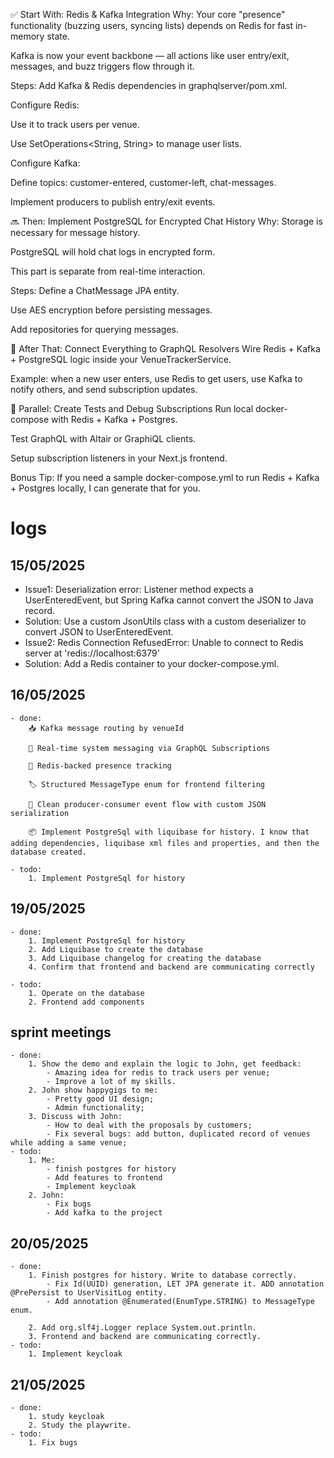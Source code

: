 ✅ Start With: Redis & Kafka Integration
Why:
Your core "presence" functionality (buzzing users, syncing lists) depends on Redis for fast in-memory state.

Kafka is now your event backbone — all actions like user entry/exit, messages, and buzz triggers flow through it.

Steps:
Add Kafka & Redis dependencies in graphqlserver/pom.xml.

Configure Redis:

Use it to track users per venue.

Use SetOperations<String, String> to manage user lists.

Configure Kafka:

Define topics: customer-entered, customer-left, chat-messages.

Implement producers to publish entry/exit events.

🔜 Then: Implement PostgreSQL for Encrypted Chat History
Why:
Storage is necessary for message history.

PostgreSQL will hold chat logs in encrypted form.

This part is separate from real-time interaction.

Steps:
Define a ChatMessage JPA entity.

Use AES encryption before persisting messages.

Add repositories for querying messages.

🔁 After That: Connect Everything to GraphQL Resolvers
Wire Redis + Kafka + PostgreSQL logic inside your VenueTrackerService.

Example: when a new user enters, use Redis to get users, use Kafka to notify others, and send subscription updates.

🧪 Parallel: Create Tests and Debug Subscriptions
Run local docker-compose with Redis + Kafka + Postgres.

Test GraphQL with Altair or GraphiQL clients.

Setup subscription listeners in your Next.js frontend.

Bonus Tip:
If you need a sample docker-compose.yml to run Redis + Kafka + Postgres locally, I can generate that for you.

# logs
## 15/05/2025
  - Issue1: Deserialization error: Listener method expects a UserEnteredEvent, but Spring Kafka cannot convert the JSON to Java record.
  - Solution: Use a custom JsonUtils class with a custom deserializer to convert JSON to UserEnteredEvent. 
  - Issue2: Redis Connection RefusedError: Unable to connect to Redis server at 'redis://localhost:6379'
  - Solution: Add a Redis container to your docker-compose.yml.
## 16/05/2025
    - done: 
        📥 Kafka message routing by venueId

        📣 Real-time system messaging via GraphQL Subscriptions

        🔁 Redis-backed presence tracking

        🏷️ Structured MessageType enum for frontend filtering

        🔄 Clean producer-consumer event flow with custom JSON serialization

        📦 Implement PostgreSql with liquibase for history. I know that adding dependencies, liquibase xml files and properties, and then the database created.

    - todo:
        1. Implement PostgreSql for history  
## 19/05/2025
    - done:
        1. Implement PostgreSql for history
        2. Add Liquibase to create the database
        3. Add Liquibase changelog for creating the database
        4. Confirm that frontend and backend are communicating correctly

    - todo:
        1. Operate on the database
        2. Frontend add components
## sprint meetings
    - done:
        1. Show the demo and explain the logic to John, get feedback:
            - Amazing idea for redis to track users per venue;
            - Improve a lot of my skills.
        2. John show happygigs to me:
            - Pretty good UI design;
            - Admin functionality;
        3. Discuss with John:
            - How to deal with the proposals by customers;
            - Fix several bugs: add button, duplicated record of venues while adding a same venue;
    - todo:
        1. Me: 
            - finish postgres for history
            - Add features to frontend
            - Implement keycloak
        2. John: 
            - Fix bugs
            - Add kafka to the project
## 20/05/2025
    - done:
        1. Finish postgres for history. Write to database correctly.
            - Fix Id(UUID) generation, LET JPA generate it. ADD annotation @PrePersist to UserVisitLog entity.
            - Add annotation @Enumerated(EnumType.STRING) to MessageType enum.
        
        2. Add org.slf4j.Logger replace System.out.println.
        3. Frontend and backend are communicating correctly.
    - todo:
        1. Implement keycloak
## 21/05/2025
    - done:
        1. study keycloak
        2. Study the playwrite. 
    - todo:
        1. Fix bugs